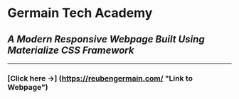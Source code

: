 # **Germain Tech Academy**

## _A Modern Responsive Webpage Built Using Materialize CSS Framework_

---

### [Click here →] (https://reubengermain.com/ "Link to Webpage")
